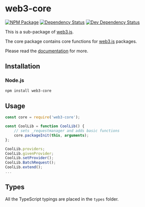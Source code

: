 # web3-core

[![NPM Package][npm-image]][npm-url] [![Dependency Status][deps-image]][deps-url] [![Dev Dependency Status][deps-dev-image]][deps-dev-url]

This is a sub-package of [web3.js][repo].

The core package contains core functions for [web3.js][repo] packages.

Please read the [documentation][docs] for more.

## Installation

### Node.js

```bash
npm install web3-core
```

## Usage

```js
const core = require('web3-core');

const CoolLib = function CoolLib() {
    // sets _requestmanager and adds basic functions
    core.packageInit(this, arguments);
};

CoolLib.providers;
CoolLib.givenProvider;
CoolLib.setProvider();
CoolLib.BatchRequest();
CoolLib.extend();
...
```

## Types

All the TypeScript typings are placed in the `types` folder.

[docs]: http://web3js.readthedocs.io/en/1.0/
[repo]: https://github.com/redbud-hk/web3.js
[npm-image]: https://img.shields.io/npm/v/web3-core.svg
[npm-url]: https://npmjs.org/package/web3-core
[deps-image]: https://david-dm.org/redbud-hk/web3.js/1.x/status.svg?path=packages/web3-core
[deps-url]: https://david-dm.org/redbud-hk/web3.js/1.x?path=packages/web3-core
[deps-dev-image]: https://david-dm.org/redbud-hk/web3.js/1.x/dev-status.svg?path=packages/web3-core
[deps-dev-url]: https://david-dm.org/redbud-hk/web3.js/1.x?type=dev&path=packages/web3-core
